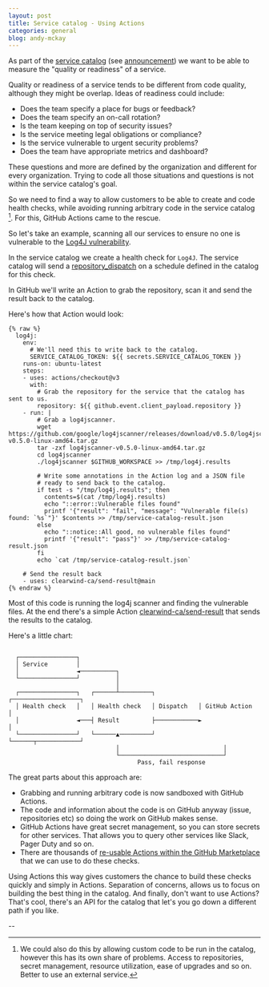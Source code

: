 ```yaml
---
layout: post
title: Service catalog - Using Actions
categories: general
blog: andy-mckay
---
```


As part of the [service catalog](https://github.com/clearwind-ca/service-catalog) (see [announcement](https://mckay.pub/2023-05-15-service-catalog/)) we want to be able to measure the "quality or readiness" of a service.

Quality or readiness of a service tends to be different from code quality, although they might be overlap. Ideas of readiness could include:

* Does the team specify a place for bugs or feedback?
* Does the team specify an on-call rotation?
* Is the team keeping on top of security issues?
* Is the service meeting legal obligations or compliance?
* Is the service vulnerable to urgent security problems?
* Does the team have appropriate metrics and dashboard?

These questions and more are defined by the organization and different for every organization. Trying to code all those situations and questions is not within the service catalog's goal.

So we need to find a way to allow customers to be able to create and code health checks, while avoiding running arbitrary code in the service catalog [^1]. For this, GitHub Actions came to the rescue.

So let's take an example, scanning all our services to ensure no one is vulnerable to the [Log4J vulnerability](https://nvd.nist.gov/vuln/detail/CVE-2021-44228).

In the service catalog we create a health check for `Log4J`. The service catalog will send a [repository_dispatch](https://docs.github.com/en/actions/using-workflows/events-that-trigger-workflows#repository_dispatch) on a schedule defined in the catalog for this check.

In GitHub we'll write an Action to grab the repository, scan it and send the result back to the catalog.

Here's how that Action would look:

```
{% raw %}
  log4j:
    env:
      # We'll need this to write back to the catalog.
      SERVICE_CATALOG_TOKEN: ${{ secrets.SERVICE_CATALOG_TOKEN }}
    runs-on: ubuntu-latest
    steps:
    - uses: actions/checkout@v3
      with:
        # Grab the repository for the service that the catalog has sent to us.
        repository: ${{ github.event.client_payload.repository }}
    - run: |
        # Grab a log4jscanner.
        wget https://github.com/google/log4jscanner/releases/download/v0.5.0/log4jscanner-v0.5.0-linux-amd64.tar.gz
        tar -zxf log4jscanner-v0.5.0-linux-amd64.tar.gz
        cd log4jscanner
        ./log4jscanner $GITHUB_WORKSPACE >> /tmp/log4j.results
        
        # Write some annotations in the Action log and a JSON file
        # ready to send back to the catalog.
        if test -s "/tmp/log4j.results"; then
          contents=$(cat /tmp/log4j.results)
          echo "::error::Vulnerable files found"
          printf '{"result": "fail", "message": "Vulnerable file(s) found: `%s`"}' $contents >> /tmp/service-catalog-result.json
        else
          echo "::notice::All good, no vulnerable files found"
          printf '{"result": "pass"}' >> /tmp/service-catalog-result.json
        fi
        echo `cat /tmp/service-catalog-result.json`

    # Send the result back
    - uses: clearwind-ca/send-result@main
{% endraw %}
```

Most of this code is running the log4j scanner and finding the vulnerable files. At the end there's a simple Action [clearwind-ca/send-result](github.com/clearwind-ca/send-result) that sends the results to the catalog.

Here's a little chart:

```

  ┌────────────────┐
  │ Service        │
  │                ◄──────────┐
  └────────────────┘          │
                              │
  ┌────────────────┐   ┌──────┴─────────┐            ┌───────────────────┐
  │ Health check   │   │ Health check   │ Dispatch   │ GitHub Action     │
  │                ◄───┤ Result         ├────────────►                   │
  └────────────────┘   └──────▲─────────┘            └──────┬────────────┘
                              │                             │
                              └─────────────────────────────┘
                                    Pass, fail response
```

The great parts about this approach are:

* Grabbing and running arbitrary code is now sandboxed with GitHub Actions.
* The code and information about the code is on GitHub anyway (issue, repositories etc) so doing the work on GitHub makes sense.
* GitHub Actions have great secret management, so you can store secrets for other services. That allows you to query other services like Slack, Pager Duty and so on.
* There are thousands of [re-usable Actions within the GitHub Marketplace](https://github.com/marketplace?category=&query=&type=actions&verification=) that we can use to do these checks.

Using Actions this way gives customers the chance to build these checks quickly and simply in Actions. Separation of concerns, allows us to focus on building the best thing in the catalog. And finally, don't want to use Actions? That's cool, there's an API for the catalog that let's you go down a different path if you like.

--

[^1]: We could also do this by allowing custom code to be run in the catalog, however this has its own share of problems. Access to repositories, secret management, resource utilization, ease of upgrades and so on. Better to use an external service.
